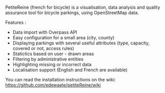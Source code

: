 PetiteReine (french for bicycle) is a visualisation, data analysis and quality assurance tool for bicycle parkings, using OpenStreetMap data.

Features : 
* Data import with Overpass API
* Easy configuration for a small area (city, county)
* Displaying parkings with several useful attributes (type, capacity, covered or not, access rules)
* Statictics based on user - drawn areas
* Filtering by administrative entities
* Highlighting missing or incorrect data
* Localisation support (English and French are available)

You can read the installation instructions on the wiki: https://github.com/edewaele/petiteReine/wiki
